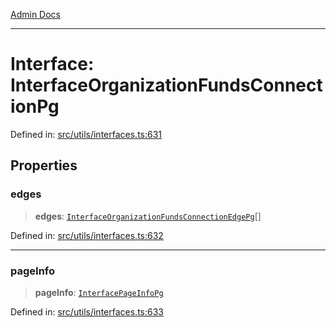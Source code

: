 [Admin Docs](/)

***

# Interface: InterfaceOrganizationFundsConnectionPg

Defined in: [src/utils/interfaces.ts:631](https://github.com/PalisadoesFoundation/talawa-admin/blob/main/src/utils/interfaces.ts#L631)

## Properties

### edges

> **edges**: [`InterfaceOrganizationFundsConnectionEdgePg`](InterfaceOrganizationFundsConnectionEdgePg.md)[]

Defined in: [src/utils/interfaces.ts:632](https://github.com/PalisadoesFoundation/talawa-admin/blob/main/src/utils/interfaces.ts#L632)

***

### pageInfo

> **pageInfo**: [`InterfacePageInfoPg`](InterfacePageInfoPg.md)

Defined in: [src/utils/interfaces.ts:633](https://github.com/PalisadoesFoundation/talawa-admin/blob/main/src/utils/interfaces.ts#L633)
